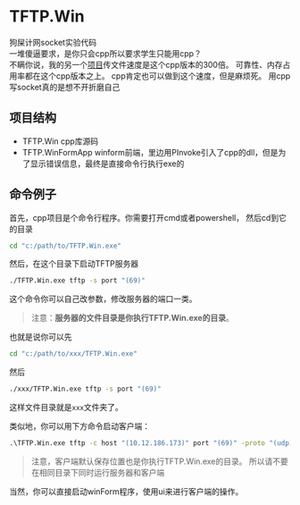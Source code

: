 # TFTP.Win
狗屎计网socket实验代码  
一堆傻逼要求，是你只会cpp所以要求学生只能用cpp？  
不瞒你说，我的另一个[项目](https://github.com/Chronostasys/Chronos.P2P)传文件速度是这个cpp版本的300倍。
可靠性、内存占用率都在这个cpp版本之上。
cpp肯定也可以做到这个速度，但是麻烦死。
用cpp写socket真的是想不开折磨自己  
## 项目结构
- TFTP.Win cpp库源码
- TFTP.WinFormApp winform前端，里边用PInvoke引入了cpp的dll，但是为了显示错误信息，最终是直接命令行执行exe的
## 命令例子
首先，cpp项目是个命令行程序。你需要打开cmd或者powershell，
然后cd到它的目录
```bat
cd "c:/path/to/TFTP.Win.exe"
```
然后，在这个目录下启动TFTP服务器
```bat
./TFTP.Win.exe tftp -s port "(69)"
```
这个命令你可以自己改参数，修改服务器的端口一类。  
> 注意：**服务器的文件目录是你执行TFTP.Win.exe的目录**。  

也就是说你可以先  
```bat
cd "c:/path/to/xxx/TFTP.Win.exe"
```
然后  
```bat
./xxx/TFTP.Win.exe tftp -s port "(69)"
```
这样文件目录就是`xxx`文件夹了。  

类似地，你可以用下方命令启动客户端：  
```bat
.\TFTP.Win.exe tftp -c host "(10.12.186.173)" port "(69)" -proto "(udp)" -write "(./file.txt) -encode octet"
```

> 注意，客户端默认保存位置也是你执行TFTP.Win.exe的目录。
> 所以请不要在相同目录下同时运行服务器和客户端


当然，你可以直接启动winForm程序，使用ui来进行客户端的操作。
